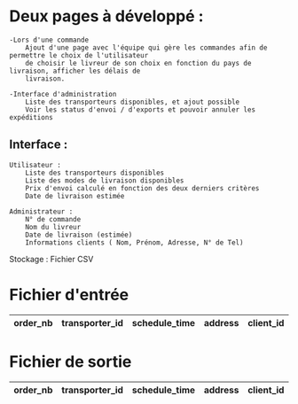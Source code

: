 # Deux pages à développé :
	-Lors d'une commande
		Ajout d'une page avec l'équipe qui gère les commandes afin de permettre le choix de l'utilisateur
		de choisir le livreur de son choix en fonction du pays de livraison, afficher les délais de 
		livraison.
	
	-Interface d'administration
		Liste des transporteurs disponibles, et ajout possible
		Voir les status d'envoi / d'exports et pouvoir annuler les expéditions

		
## Interface :
	Utilisateur :
		Liste des transporteurs disponibles
		Liste des modes de livraison disponibles
		Prix d'envoi calculé en fonction des deux derniers critères
		Date de livraison estimée

	Administrateur :
		N° de commande
		Nom du livreur
		Date de livraison (estimée)
		Informations clients ( Nom, Prénom, Adresse, N° de Tel)

Stockage :
	Fichier CSV


# Fichier d'entrée
|  order_nb   |  transporter_id  |  schedule_time  |  address  |  client_id  |
| :---------: | :--------------: |  :-----------:  |  :-----:  |  :-------:  |

# Fichier de sortie
|  order_nb   |  transporter_id  |  schedule_time  |  address  |  client_id  |
| :---------: | :--------------: |  :-----------:  |  :-----:  |  :-------:  |
